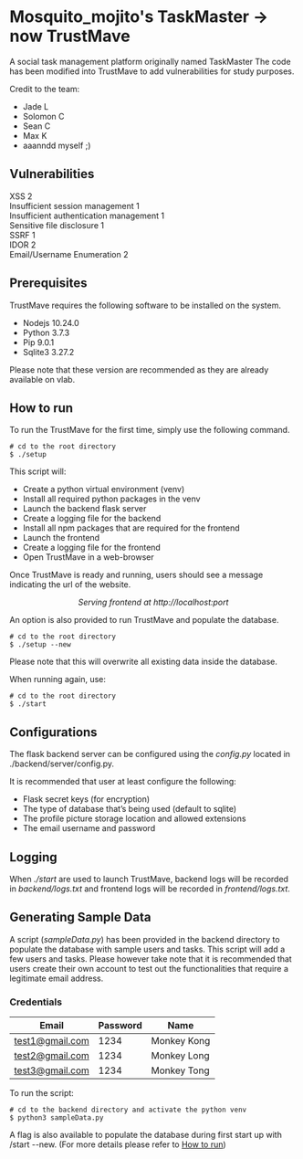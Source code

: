 # Mosquito_mojito's TaskMaster -> now TrustMave
A social task management platform originally named TaskMaster
The code has been modified into TrustMave to add vulnerabilities for study purposes.
 
Credit to the team:
* Jade L
* Solomon C
* Sean C
* Max K
* aaanndd myself ;)

## Vulnerabilities 
XSS	    2  
Insufficient session management	1  
Insufficient authentication management	1  
Sensitive file disclosure	1  
SSRF	1  
IDOR	2  
Email/Username Enumeration	2  


## Prerequisites
TrustMave requires the following software to be installed on the system.
* Nodejs 10.24.0
* Python 3.7.3 
* Pip 9.0.1
* Sqlite3 3.27.2

Please note that these version are recommended as they are already available on vlab.

## How to run 
To run the TrustMave for the first time, simply use the following command.
```
# cd to the root directory
$ ./setup
```
This script will:
* Create a python virtual environment (venv)
* Install all required python packages in the venv
* Launch the backend flask server
* Create a logging file for the backend
* Install all npm packages that are required for the frontend
* Launch the frontend
* Create a logging file for the frontend
* Open TrustMave in a web-browser

Once TrustMave is ready and running, users should see a message indicating the url of the website.
<p style="text-align: center;">
<em>Serving frontend at http://localhost:port</em>

An option is also provided to run TrustMave and populate the database.
```
# cd to the root directory
$ ./setup --new
```
Please note that this will overwrite all existing data inside the database. 

When running again, use:  
```
# cd to the root directory  
$ ./start  
```

## Configurations
The flask backend server can be configured using the <em>config.py</em> located in </em>./backend/server/config.py</em>.

It is recommended that user at least configure the following:
* Flask secret keys (for encryption)
* The type of database that’s being used (default to sqlite) 
* The profile picture storage location and allowed extensions
* The email username and password

## Logging
When <em>./start</em> are used to launch TrustMave, backend logs will be recorded in <em>backend/logs.txt</em> and frontend logs will be recorded in <em>frontend/logs.txt</em>.

## Generating Sample Data
A script (<em>sampleData.py</em>) has been provided in the backend directory to populate the database with sample users and tasks. This script will add a few users and tasks. Please however take note that it is recommended that users create their own account to test out the functionalities that require a legitimate email address. 
 
### Credentials
    
Email | Password | Name
--- | --- | ---
test1@gmail.com | 1234 | Monkey Kong
test2@gmail.com | 1234 | Monkey Long
test3@gmail.com | 1234 | Monkey Tong

To run the script:
```
# cd to the backend directory and activate the python venv
$ python3 sampleData.py
```
A flag is also available to populate the database during first start up with /start --new. (For more details please refer to [How to run](#how-to-run))
